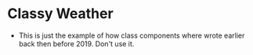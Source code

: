 # Classy Weather

- This is just the example of how class components where wrote earlier back then before 2019. Don't use it.